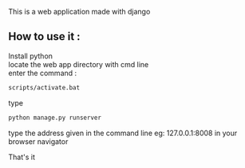 This is a web application made with django

## How to use it :
 Install python <br/>
 locate the web app directory with cmd line <br/>
 enter the command : 
 ```bash
 scripts/activate.bat
```
 type
 ```bash
 python manage.py runserver
 ```
 type the address given in the command line eg: 127.0.0.1:8008 in your browser navigator

That's it
